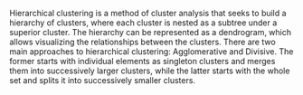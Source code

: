 Hierarchical clustering is a method of cluster analysis that seeks to build a hierarchy of clusters, where each cluster is nested as a subtree under a superior cluster. The hierarchy can be represented as a dendrogram, which allows visualizing the relationships between the clusters. There are two main approaches to hierarchical clustering: Agglomerative and Divisive. The former starts with individual elements as singleton clusters and merges them into successively larger clusters, while the latter starts with the whole set and splits it into successively smaller clusters.

